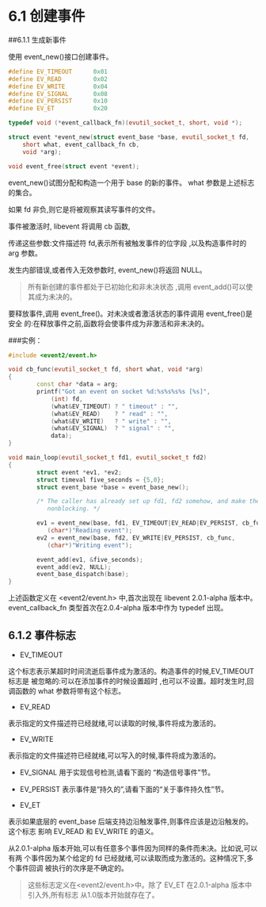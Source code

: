 # 6.1 创建事件

##6.1.1 生成新事件

使用 event_new()接口创建事件。

```cpp
#define EV_TIMEOUT      0x01
#define EV_READ         0x02
#define EV_WRITE        0x04
#define EV_SIGNAL       0x08
#define EV_PERSIST      0x10
#define EV_ET           0x20

typedef void (*event_callback_fn)(evutil_socket_t, short, void *);

struct event *event_new(struct event_base *base, evutil_socket_t fd,
    short what, event_callback_fn cb,
    void *arg);

void event_free(struct event *event);
```

event_new()试图分配和构造一个用于 base 的新的事件。
what 参数是上述标志的集合。

如果 fd 非负,则它是将被观察其读写事件的文件。

事件被激活时, libevent 将调用 cb 函数, 

传递这些参数:文件描述符 fd,表示所有被触发事件的位字段 ,以及构造事件时的 arg 参数。


发生内部错误,或者传入无效参数时, event_new()将返回 NULL。


>所有新创建的事件都处于已初始化和非未决状态 ,调用 event_add()可以使其成为未决的。


要释放事件,调用 event_free()。对未决或者激活状态的事件调用 event_free()是安全 的:在释放事件之前,函数将会使事件成为非激活和非未决的。

###实例：

```cpp
#include <event2/event.h>

void cb_func(evutil_socket_t fd, short what, void *arg)
{
        const char *data = arg;
        printf("Got an event on socket %d:%s%s%s%s [%s]",
            (int) fd,
            (what&EV_TIMEOUT) ? " timeout" : "",
            (what&EV_READ)    ? " read" : "",
            (what&EV_WRITE)   ? " write" : "",
            (what&EV_SIGNAL)  ? " signal" : "",
            data);
}

void main_loop(evutil_socket_t fd1, evutil_socket_t fd2)
{
        struct event *ev1, *ev2;
        struct timeval five_seconds = {5,0};
        struct event_base *base = event_base_new();

        /* The caller has already set up fd1, fd2 somehow, and make them
           nonblocking. */

        ev1 = event_new(base, fd1, EV_TIMEOUT|EV_READ|EV_PERSIST, cb_func,
           (char*)"Reading event");
        ev2 = event_new(base, fd2, EV_WRITE|EV_PERSIST, cb_func,
           (char*)"Writing event");

        event_add(ev1, &five_seconds);
        event_add(ev2, NULL);
        event_base_dispatch(base);
}
```

上述函数定义在 <event2/event.h> 中,首次出现在 libevent 2.0.1-alpha 版本中。 event_callback_fn 类型首次在2.0.4-alpha 版本中作为 typedef 出现。


## 6.1.2 事件标志

* EV_TIMEOUT

这个标志表示某超时时间流逝后事件成为激活的。构造事件的时候,EV_TIMEOUT 标志是 被忽略的:可以在添加事件的时候设置超时 ,也可以不设置。超时发生时,回调函数的 what 参数将带有这个标志。

* EV_READ

表示指定的文件描述符已经就绪,可以读取的时候,事件将成为激活的。

* EV_WRITE

表示指定的文件描述符已经就绪,可以写入的时候,事件将成为激活的。

* EV_SIGNAL
用于实现信号检测,请看下面的 “构造信号事件”节。

* EV_PERSIST
表示事件是“持久的”,请看下面的“关于事件持久性”节。

* EV_ET

表示如果底层的 event_base 后端支持边沿触发事件,则事件应该是边沿触发的。这个标志 影响 EV_READ 和 EV_WRITE 的语义。


从2.0.1-alpha 版本开始,可以有任意多个事件因为同样的条件而未决。比如说,可以有两 个事件因为某个给定的 fd 已经就绪,可以读取而成为激活的。这种情况下,多个事件回调 被执行的次序是不确定的。

>这些标志定义在<event2/event.h>中。除了 EV_ET 在2.0.1-alpha 版本中引入外,所有标志 从1.0版本开始就存在了。



